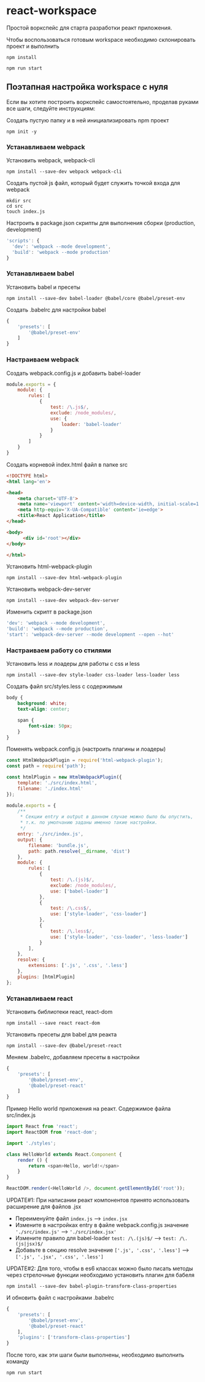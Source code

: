 # react-workspace
Простой воркспейс для старта разработки реакт приложения.

Чтобы воспользоваться готовым workspace необходимо склонировать проект и выполнить
```shell
npm install

npm run start
```
## Поэтапная настройка workspace с нуля

Если вы хотите построить воркспейс самостоятельно, проделав руками все шаги, следуйте инструкциям:

Создать пустую папку и в ней инициализировать npm проект
```shell
npm init -y
```
### Устанавливаем webpack

Установить webpack, webpack-cli
```shell
npm install --save-dev webpack webpack-cli
```

Создать пустой js файл, который будет служить точкой входа для webpack
```shell
mkdir src
cd src
touch index.js
```

Настроить в package.json скрипты для выполнения сборки (production, development)
```js
'scripts': {
  'dev': 'webpack --mode development',
  'build': 'webpack --mode production'
}
```
### Устанавливаем babel

Установить babel и пресеты
```shell
npm install --save-dev babel-loader @babel/core @babel/preset-env
```

Создать .babelrc для настройки babel
```js
{
    'presets': [
        '@babel/preset-env'
    ]
}
```
### Настраиваем webpack

Создать webpack.config.js и добавить babel-loader
```js
module.exports = {
    module: {
        rules: [
            {
                test: /\.js$/,
                exclude: /node_modules/,
                use: {
                    loader: 'babel-loader'
                }
            }
        ]
    }
}
```

Создать корневой index.html файл в папке src
```html
<!DOCTYPE html>
<html lang='en'>

<head>
    <meta charset='UTF-8'>
    <meta name='viewport' content='width=device-width, initial-scale=1.0'>
    <meta http-equiv='X-UA-Compatible' content='ie=edge'>
    <title>React Application</title>
</head>

<body>
      <div id='root'></div>
</body>

</html>
```

Установить html-webpack-plugin
```shell
npm install --save-dev html-webpack-plugin
```

Установить webpack-dev-server
```shell
npm install --save-dev webpack-dev-server
```

Изменить скрипт в package.json
```js
'dev': 'webpack --mode development',
'build': 'webpack --mode production',
'start': 'webpack-dev-server --mode development --open --hot'
```
### Настраиваем работу со стилями

Установить less и лоадеры для работы с css и less
```shell
npm install --save-dev style-loader css-loader less-loader less
```

Создать файл src/styles.less с содержимым
```css
body {
    background: white;
    text-align: center;

    span {
        font-size: 50px;
    }
}
```

Поменять webpack.config.js (настроить плагины и лоадеры)
```js
const HtmlWebpackPlugin = require('html-webpack-plugin');
const path = require('path');

const htmlPlugin = new HtmlWebpackPlugin({
    template: './src/index.html',
    filename: './index.html'
});

module.exports = {
    /**
     * Секции entry и output в данном случае можно было бы опустить,
     * т.к. по умолчанию заданы именно такие настройки.
     */
    entry: './src/index.js',
    output: {
        filename: 'bundle.js',
        path: path.resolve(__dirname, 'dist')
    },
    module: {
        rules: [
            {
                test: /\.(js)$/,
                exclude: /node_modules/,
                use: ['babel-loader']
            },
            {
                test: /\.css$/,
                use: ['style-loader', 'css-loader']
            },
            {
                test: /\.less$/,
                use: ['style-loader', 'css-loader', 'less-loader']
            }
        ],
    },
    resolve: {
        extensions: ['.js', '.css', '.less']
    },
    plugins: [htmlPlugin]
};
```
### Устанавливаем react

Установить библиотеки react, react-dom
```shell
npm install --save react react-dom
```

Установить пресеты для babel для реакта
```shell
npm install --save-dev @babel/preset-react
```

Меняем .babelrc, добавляем пресеты в настройки
```js
{
    'presets': [
        '@babel/preset-env',
        '@babel/preset-react'
    ]
}
```

Пример Hello world приложения на реакт. Содержимое файла src/index.js
```js
import React from 'react';
import ReactDOM from 'react-dom';

import './styles';

class HelloWorld extends React.Component {
    render () {
        return <span>Hello, world!</span>
    }
}

ReactDOM.render(<HelloWorld />, document.getElementById('root'));
```

UPDATE#1: При написании реакт компонентов принято использовать расширение для файлов .jsx
* Переименуйте файл ```index.js``` --> ```index.jsx```
* Измените в настройках entry в файле webpack.config.js значение ```'./src/index.js'``` --> ```'./src/index.jsx'```
* Измените правило для babel-loader ```test: /\.(js)$/``` --> ```test: /\.(js|jsx)$/```
* Добавьте в секцию resolve значение ```['.js', '.css', '.less']``` --> ```['.js', '.jsx', '.css', '.less']```

UPDATE#2: Для того, чтобы в es6 классах можно было писать методы через стрелочные функции необходимо установить плагин для бабеля
```shell
npm install --save-dev babel-plugin-transform-class-properties
```

И обновить файл с настройками .babelrc
```js
{
    'presets': [
        '@babel/preset-env',
        '@babel/preset-react'
    ],
    'plugins': ['transform-class-properties']
}
```

После того, как эти шаги были выполнены, необходимо выполнить команду
```shell
npm run start
```